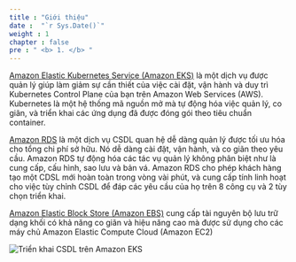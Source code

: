 ```yaml
---
title : "Giới thiệu"
date :  "`r Sys.Date()`" 
weight : 1 
chapter : false
pre : " <b> 1. </b> "
---
```



[Amazon Elastic Kubernetes Service (Amazon EKS)](https://docs.aws.amazon.com/eks/latest/userguide/what-is-eks.html) là một dịch vụ được quản lý giúp làm giảm sự cần thiết của việc cài đặt, vận hành và duy trì Kubernetes Control Plane của bạn trên Amazon Web Services (AWS). Kubernetes là một hệ thống mã nguồn mở mà tự động hóa việc quản lý, co giãn, và triển khai các ứng dụng đã được đóng gói theo tiêu chuẩn container.

[Amazon RDS](https://docs.aws.amazon.com/AmazonRDS/latest/UserGuide/Welcome.html) là một dịch vụ CSDL quan hệ dễ dàng quản lý được tối ưu hóa cho tổng chi phí sở hữu. Nó dễ dàng cài đặt, vận hành, và co giãn theo yêu cầu. Amazon RDS tự động hóa các tác vụ quản lý không phân biệt như là cung cấp, cấu hình, sao lưu và bản vá. Amazon RDS cho phép khách hàng tạo một CDSL mới hoàn toàn trong vòng vài phút, và cung cấp tính linh hoạt cho việc tùy chỉnh CSDL để đáp các yêu cầu của họ trên 8 công cụ và 2 tùy chọn triển khai.

[Amazon Elastic Block Store (Amazon EBS)](https://docs.aws.amazon.com/ebs/latest/userguide/what-is-ebs.html) cung cấp tài nguyên bộ lưu trữ dạng khối có khả năng co giãn và hiệu năng cao mà được sử dụng cho các máy chủ Amazon Elastic Compute Cloud (Amazon EC2)



![Triển khai CSDL trên Amazon EKS](../../images/eksebsmysqlrds.png?pc=60pt)